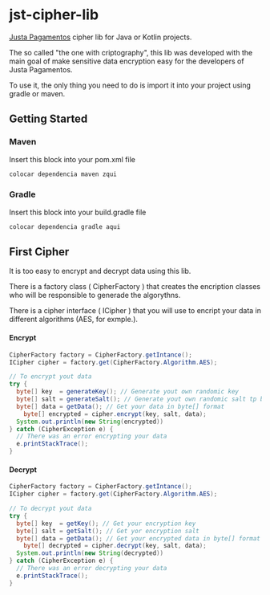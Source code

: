 # jst-cipher-lib
[Justa Pagamentos](https://www.justa.com.vc) cipher lib for Java or Kotlin projects.

The so called "the one with criptography", this lib was developed with the main goal of make sensitive data encryption easy for the developers of  Justa Pagamentos. 

To use it, the only thing you need to do is import it into your project using gradle or maven.

## Getting Started

### Maven

Insert this block into your pom.xml file
```xml
colocar dependencia maven zqui
```


### Gradle

Insert this block into your build.gradle file
```gradle
colocar dependencia gradle aqui
```


## First Cipher

It is too easy to encrypt and decrypt data using this lib.

There is a factory class ( CipherFactory ) that creates the encription classes who will be responsible to generade the algorythns.

There is a cipher interface ( ICipher ) that you will use to encript your data in different algorithms (AES, for exmple.).

#### Encrypt
```java
CipherFactory factory = CipherFactory.getIntance();
ICipher cipher = factory.get(CipherFactory.Algorithm.AES);

// To encrypt yout data
try {
  byte[] key  = generateKey(); // Generate yout own randomic key
  byte[] salt = generateSalt(); // Generate yout own randomic salt tp be applyed in your message
  byte[] data = getData(); // Get your data in byte[] format
    byte[] encrypted = cipher.encrypt(key, salt, data);
  System.out.println(new String(encrypted))
} catch (CipherException e) {
  // There was an error encrypting your data
  e.printStackTrace();
}
```

#### Decrypt
```java
CipherFactory factory = CipherFactory.getIntance();
ICipher cipher = factory.get(CipherFactory.Algorithm.AES);

// To decrypt yout data
try {
  byte[] key  = getKey(); // Get your encryption key
  byte[] salt = getSalt(); // Get yor encryption salt
  byte[] data = getData(); // Get your encrypted data in byte[] format
    byte[] decrypted = cipher.decrypt(key, salt, data);
  System.out.println(new String(decrypted))
} catch (CipherException e) {
  // There was an error decrypting your data
  e.printStackTrace();
}
```